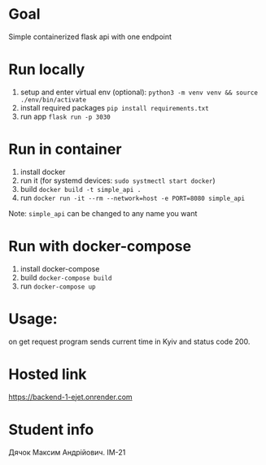 # Goal
Simple containerized flask api with one endpoint

# Run locally
1. setup and enter virtual env (optional): `python3 -m venv venv && source ./env/bin/activate`
2. install required packages `pip install requirements.txt`
3. run app `flask run -p 3030`

# Run in container
1. install docker
2. run it (for systemd devices: `sudo systmectl start docker`)
3. build `docker build -t simple_api .`
4. run `docker run -it --rm --network=host -e PORT=8080 simple_api`

Note: `simple_api` can be changed to any name you want

# Run with docker-compose
1. install docker-compose
2. build `docker-compose build`
3. run `docker-compose up`

# Usage:
on get request program sends current time in Kyiv and status code 200.

# Hosted link
https://backend-1-ejet.onrender.com

# Student info
Дячок Максим Андрійович. ІМ-21
